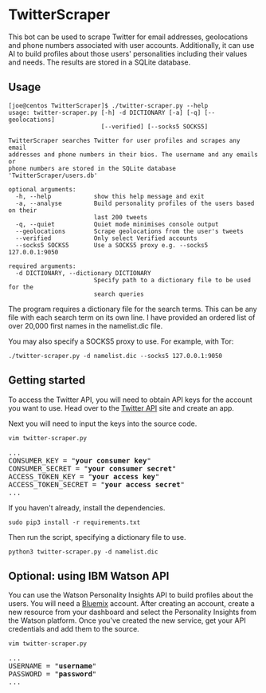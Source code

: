 # TwitterScraper
This bot can be used to scrape Twitter for email addresses, geolocations and phone numbers associated with user accounts. Additionally, it can use AI to build profiles about those users' personalities including their values and needs. The results are stored in a SQLite database.

## Usage
```
[joe@centos TwitterScraper]$ ./twitter-scraper.py --help
usage: twitter-scraper.py [-h] -d DICTIONARY [-a] [-q] [--geolocations]
                          [--verified] [--socks5 SOCKS5]

TwitterScraper searches Twitter for user profiles and scrapes any email
addresses and phone numbers in their bios. The username and any emails or
phone numbers are stored in the SQLite database 'TwitterScraper/users.db'

optional arguments:
  -h, --help            show this help message and exit
  -a, --analyse         Build personality profiles of the users based on their
                        last 200 tweets
  -q, --quiet           Quiet mode minimises console output
  --geolocations        Scrape geolocations from the user's tweets
  --verified            Only select Verified accounts
  --socks5 SOCKS5       Use a SOCKS5 proxy e.g. --socks5 127.0.0.1:9050

required arguments:
  -d DICTIONARY, --dictionary DICTIONARY
                        Specify path to a dictionary file to be used for the
                        search queries

```
The program requires a dictionary file for the search terms. This can be any file with each search term on its own line. I have provided an ordered list of over 20,000 first names in the namelist.dic file.

You may also specify a SOCKS5 proxy to use. For example, with Tor:
```
./twitter-scraper.py -d namelist.dic --socks5 127.0.0.1:9050
```
## Getting started

To access the Twitter API, you will need to obtain API keys for the account you want to use. Head over to the [Twitter API](https://apps.twitter.com/) site and create an app.

Next you will need to input the keys into the source code.
```
vim twitter-scraper.py
```
<pre>
...
CONSUMER_KEY = "<b>your consumer key</b>"
CONSUMER_SECRET = "<b>your consumer secret</b>"
ACCESS_TOKEN_KEY = "<b>your access key</b>"
ACCESS_TOKEN_SECRET = "<b>your access secret</b>"
...
</pre>
If you haven't already, install the dependencies.
```
sudo pip3 install -r requirements.txt
```
Then run the script, specifying a dictionary file to use.
```
python3 twitter-scraper.py -d namelist.dic
```

## Optional: using IBM Watson API

You can use the Watson Personality Insights API to build profiles about the users. You will need a [Bluemix](https://bluemix.net) account. After creating an account, create a new resource from your dashboard and select the Personality Insights from the Watson platform. Once you've created the new service, get your API credentials and add them to the source.
```
vim twitter-scraper.py
```
<pre>
...
USERNAME = "<b>username</b>"
PASSWORD = "<b>password</b>"
...
</pre>
